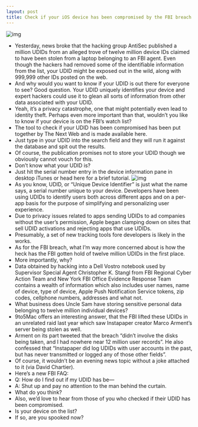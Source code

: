 ```yaml
---
layout: post
title: Check if your iOS device has been compromised by the FBI breach
---
```

![img](http://media.idownloadblog.com/wp-content/uploads/2012/09/hackers.jpg)
* Yesterday, news broke that the hacking group AntiSec published a million UDIDs from an alleged trove of twelve million device IDs claimed to have been stolen from a laptop belonging to an FBI agent. Even though the hackers had removed some of the identifiable information from the list, your UDID might be exposed out in the wild, along with 999,999 other IDs posted on the web.
* And why would you want to know if your UDID is out there for everyone to see? Good question. Your UDID uniquely identifies your device and expert hackers could use it to glean all sorts of information from other data associated with your UDID.
* Yeah, it’s a privacy catastrophe, one that might potentially even lead to identity theft. Perhaps even more important than that, wouldn’t you like to know if your device is on the FBI’s watch list?
* The tool to check if your UDID has been compromised has been put together by The Next Web and is made available here.
* Just type in your UDID into the search field and they will run it against the database and spit out the results.
* Of course, the publication promises not to store your UDID though we obviously cannot vouch for this.
* Don’t know what your UDID is?
* Just hit the serial number entry in the device information pane in desktop iTunes or head here for a brief tutorial.
![img](http://media.idownloadblog.com/wp-content/uploads/2010/12/UDID-iTunes.png)
* As you know, UDID, or “Unique Device Identifier” is just what the name says, a serial number unique to your device. Developers have been using UDIDs to identify users both across different apps and on a per-app basis for the purpose of simplifying and personalizing user experience.
* Due to privacy issues related to apps sending UDIDs to ad companies without the user’s permission, Apple began clamping down on sites that sell UDID activations and rejecting apps that use UDIDs.
* Presumably, a set of new tracking tools fore developers is likely in the works.
* As for the FBI breach, what I’m way more concerned about is how the heck has the FBI gotten hold of twelve million UDIDs in the first place.
* More importantly, why?
* Data obtained by hacking into a Dell Vostro notebook used by Supervisor Special Agent Christopher K. Stangl from FBI Regional Cyber Action Team and New York FBI Office Evidence Response Team contains a wealth of information which also includes user names, name of device, type of device, Apple Push Notification Service tokens, zip codes, cellphone numbers, addresses and what not.
* What business does Uncle Sam have storing sensitive personal data belonging to twelve million individual devices?
* 9to5Mac offers an interesting answer, that the FBI lifted these UDIDs in an unrelated raid last year which saw Instapaper creator Marco Arment’s server being stolen as well.
* Arment on its part tweeted that the breach “didn’t involve the disks being taken, and I had nowhere near 12 million user records”. He also confessed that “Instapaper did log UDIDs with user accounts in the past, but has never transmitted or logged any of those other fields”.
* Of course, it wouldn’t be an evening news topic without a joke attached to it (via David Chartier).
* Here’s a new FBI FAQ:
* Q: How do I find out if my UDID has be—
* A: Shut up and pay no attention to the man behind the curtain.
* What do you think?
* Also, we’d love to hear from those of you who checked if their UDID has been compromised.
* Is your device on the list?
* If so, are you spooked now?

